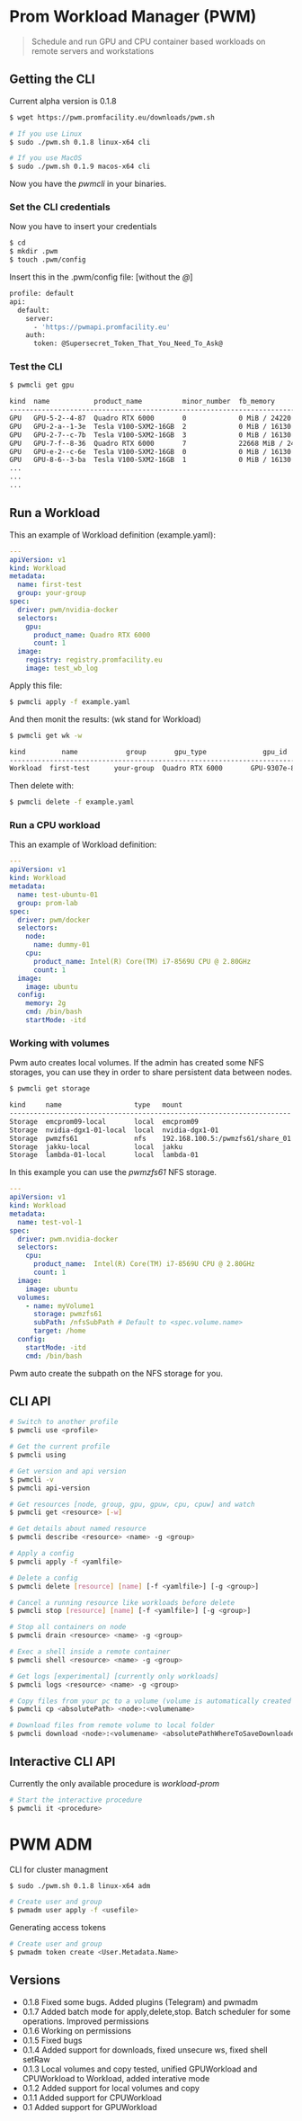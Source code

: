 # Prom Workload Manager (PWM)

> Schedule and run GPU and CPU container based workloads on remote servers and workstations

## Getting the CLI

Current alpha version is 0.1.8

```sh
$ wget https://pwm.promfacility.eu/downloads/pwm.sh

# If you use Linux
$ sudo ./pwm.sh 0.1.8 linux-x64 cli

# If you use MacOS
$ sudo ./pwm.sh 0.1.9 macos-x64 cli
```

Now you have the *pwmcli* in your binaries.

### Set the CLI credentials

Now you have to insert your credentials

```sh
$ cd 
$ mkdir .pwm
$ touch .pwm/config
```

Insert this in the .pwm/config file: [without the *@*]

```sh
profile: default
api:
  default:
    server:
      - 'https://pwmapi.promfacility.eu'
    auth:
      token: @Supersecret_Token_That_You_Need_To_Ask@
```

### Test the CLI

```sh
$ pwmcli get gpu

kind  name			 product_name          minor_number  fb_memory              node          
-------------------------------------------------------------------------------------------------------------------------
GPU   GPU-5-2--4-87  Quadro RTX 6000       0             0 MiB / 24220 MiB      lambda-01     
GPU   GPU-2-a--1-3e  Tesla V100-SXM2-16GB  2             0 MiB / 16130 MiB      nvidia-dgx1-01
GPU   GPU-2-7--c-7b  Tesla V100-SXM2-16GB  3             0 MiB / 16130 MiB      nvidia-dgx1-01
GPU   GPU-7-f--8-36  Quadro RTX 6000       7             22668 MiB / 24220 MiB  lambda-02     
GPU   GPU-e-2--c-6e  Tesla V100-SXM2-16GB  0             0 MiB / 16130 MiB      nvidia-dgx1-02
GPU   GPU-8-6--3-ba  Tesla V100-SXM2-16GB  1             0 MiB / 16130 MiB      nvidia-dgx1-02
...
...
...
```

## Run a Workload

This an example of Workload definition (example.yaml):

```yaml
---
apiVersion: v1
kind: Workload
metadata:
  name: first-test
  group: your-group
spec:
  driver: pwm/nvidia-docker
  selectors:
    gpu:
      product_name: Quadro RTX 6000
      count: 1
  image: 
    registry: registry.promfacility.eu
    image: test_wb_log
```

Apply this file:

```sh
$ pwmcli apply -f example.yaml
```

And then monit the results: (wk stand for Workload)

```sh
$ pwmcli get wk -w

kind         name            group       gpu_type              gpu_id           gpu_usage  node        c_id  locked  status   reason  time
------------------------------------------------------------------------------------------------------------------------------------------
Workload  first-test      your-group  Quadro RTX 6000       GPU-9307e-82-8e  0 MiB      lambda-02   6f73  true    RUNNING  null    0:05
```

Then delete with: 

```sh
$ pwmcli delete -f example.yaml
```

### Run a CPU workload

This an example of Workload definition:

```yaml
---
apiVersion: v1
kind: Workload
metadata:
  name: test-ubuntu-01
  group: prom-lab
spec:
  driver: pwm/docker
  selectors:
    node:
      name: dummy-01
    cpu:
      product_name: Intel(R) Core(TM) i7-8569U CPU @ 2.80GHz
      count: 1
  image: 
    image: ubuntu
  config: 
    memory: 2g
    cmd: /bin/bash
    startMode: -itd
```

### Working with volumes

Pwm auto creates local volumes.
If the admin has created some NFS storages,
you can use they in order to share persistent data
between nodes.

```sh
$ pwmcli get storage

kind     name                  type   mount                           
----------------------------------------------------------------------
Storage  emcprom09-local       local  emcprom09                       
Storage  nvidia-dgx1-01-local  local  nvidia-dgx1-01                  
Storage  pwmzfs61              nfs    192.168.100.5:/pwmzfs61/share_01
Storage  jakku-local           local  jakku                           
Storage  lambda-01-local       local  lambda-01     
```
In this example you can use the *pwmzfs61* NFS storage.

```yaml
---
apiVersion: v1
kind: Workload
metadata:
  name: test-vol-1
spec:
  driver: pwm.nvidia-docker
  selectors:
    cpu:
      product_name:  Intel(R) Core(TM) i7-8569U CPU @ 2.80GHz
      count: 1
  image: 
    image: ubuntu
  volumes:
    - name: myVolume1
      storage: pwmzfs61
      subPath: /nfsSubPath # Default to <spec.volume.name>
      target: /home
  config:
    startMode: -itd
    cmd: /bin/bash
```

Pwm auto create the subpath on the NFS storage for you.


## CLI API

```sh
# Switch to another profile 
$ pwmcli use <profile>

# Get the current profile 
$ pwmcli using

# Get version and api version
$ pwmcli -v
$ pwmcli api-version

# Get resources [node, group, gpu, gpuw, cpu, cpuw] and watch
$ pwmcli get <resource> [-w]

# Get details about named resource
$ pwmcli describe <resource> <name> -g <group>

# Apply a config
$ pwmcli apply -f <yamlfile>

# Delete a config
$ pwmcli delete [resource] [name] [-f <yamlfile>] [-g <group>]

# Cancel a running resource like workloads before delete
$ pwmcli stop [resource] [name] [-f <yamlfile>] [-g <group>]

# Stop all containers on node
$ pwmcli drain <resource> <name> -g <group>

# Exec a shell inside a remote container
$ pwmcli shell <resource> <name> -g <group>

# Get logs [experimental] [currently only workloads]
$ pwmcli logs <resource> <name> -g <group>

# Copy files from your pc to a volume (volume is automatically created if not exist)
$ pwmcli cp <absolutePath> <node>:<volumename>

# Download files from remote volume to local folder
$ pwmcli download <node>:<volumename> <absolutePathWhereToSaveDownloadedData>
```

## Interactive CLI API

Currently the only available procedure is *workload-prom* 

```sh
# Start the interactive procedure
$ pwmcli it <procedure>
```

# PWM ADM

CLI for cluster managment

```sh
$ sudo ./pwm.sh 0.1.8 linux-x64 adm
```

```sh
# Create user and group
$ pwmadm user apply -f <usefile>
```

Generating access tokens

```sh
# Create user and group
$ pwmadm token create <User.Metadata.Name>
```


## Versions

- 0.1.8 Fixed some bugs. Added plugins (Telegram) and pwmadm
- 0.1.7 Added batch mode for apply,delete,stop. Batch scheduler for some operations. Improved permissions
- 0.1.6 Working on permissions
- 0.1.5 Fixed bugs
- 0.1.4 Added support for downloads, fixed unsecure ws, fixed shell setRaw
- 0.1.3 Local volumes and copy tested, unified GPUWorkload and CPUWorkload to Workload, added interative mode
- 0.1.2 Added support for local volumes and copy
- 0.1.1 Added support for CPUWorkload
- 0.1 Added support for GPUWorkload


